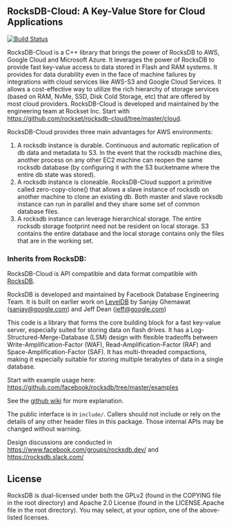 ## RocksDB-Cloud: A Key-Value Store for Cloud Applications

[![Build Status](https://travis-ci.org/rockset/rocksdb-cloud.svg?branch=master)](https://travis-ci.org/rockset/rocksdb-cloud)

RocksDB-Cloud is a C++ library that brings the power of RocksDB to AWS, Google Cloud and Microsoft Azure.
It leverages the power of RocksDB to provide fast key-value access to data stored
in Flash and RAM systems. It provides for data durability even in the face of
machine failures by integrations with cloud services like AWS-S3 and Google Cloud
Services. It allows a cost-effective way to utilize the rich hierarchy of
storage services (based on RAM, NvMe, SSD, Disk Cold Storage, etc) that are offered by
most cloud providers. RocksDB-Cloud is developed and maintained by the engineering
team at Rockset Inc. Start with https://github.com/rockset/rocksdb-cloud/tree/master/cloud.

RocksDB-Cloud provides three main advantages for AWS environments:

1. A rocksdb instance is durable. Continuous and automatic replication of db data and metadata to S3. In the event that the rocksdb machine dies, another process on any other EC2 machine can reopen the same rocksdb database (by configuring it with the S3 bucketname where the entire db state was stored).
2. A rocksdb instance is cloneable. RocksDB-Cloud support a primitive called zero-copy-clone() that allows a slave instance of rocksdb on another machine to clone an existing db. Both master and slave rocksdb instance can run in parallel and they share some set of common database files.
3. A rocksdb instance can leverage hierarchical storage. The entire rocksdb storage footprint need not be resident on local storage. S3 contains the entire database and the local storage contains only the files that are in the working set.

### Inherits from RocksDB:

RocksDB-Cloud is API compatible and data format compatible with [RocksDB](https://github.com/facebook/rocksdb).

RocksDB is developed and maintained by Facebook Database Engineering Team.
It is built on earlier work on [LevelDB](https://github.com/google/leveldb) by Sanjay Ghemawat (sanjay@google.com)
and Jeff Dean (jeff@google.com)

This code is a library that forms the core building block for a fast
key-value server, especially suited for storing data on flash drives.
It has a Log-Structured-Merge-Database (LSM) design with flexible tradeoffs
between Write-Amplification-Factor (WAF), Read-Amplification-Factor (RAF)
and Space-Amplification-Factor (SAF). It has multi-threaded compactions,
making it especially suitable for storing multiple terabytes of data in a
single database.

Start with example usage here: https://github.com/facebook/rocksdb/tree/master/examples

See the [github wiki](https://github.com/facebook/rocksdb/wiki) for more explanation.

The public interface is in `include/`.  Callers should not include or
rely on the details of any other header files in this package.  Those
internal APIs may be changed without warning.

Design discussions are conducted in https://www.facebook.com/groups/rocksdb.dev/ and https://rocksdb.slack.com/

## License

RocksDB is dual-licensed under both the GPLv2 (found in the COPYING file in the root directory) and Apache 2.0 License (found in the LICENSE.Apache file in the root directory).  You may select, at your option, one of the above-listed licenses.
